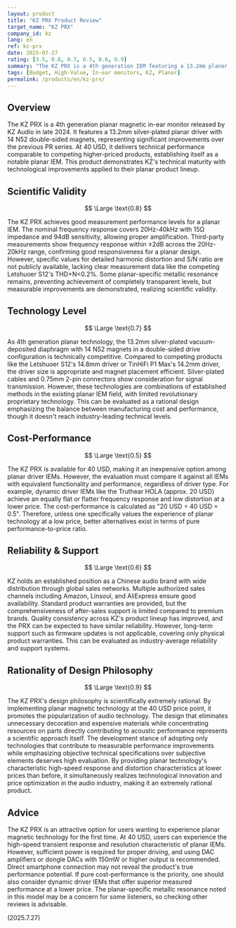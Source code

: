 ```yaml
---
layout: product
title: "KZ PRX Product Review"
target_name: "KZ PRX"
company_id: kz
lang: en
ref: kz-prx
date: 2025-07-27
rating: [3.5, 0.8, 0.7, 0.5, 0.6, 0.9]
summary: "The KZ PRX is a 4th generation IEM featuring a 13.2mm planar driver. While it offers an affordable entry into planar technology at around 40 USD, it faces challenges in cost-performance based on pure measurements."
tags: [Budget, High-Value, In-ear monitors, KZ, Planar]
permalink: /products/en/kz-prx/
---
```

## Overview

The KZ PRX is a 4th generation planar magnetic in-ear monitor released by KZ Audio in late 2024. It features a 13.2mm silver-plated planar driver with 14 N52 double-sided magnets, representing significant improvements over the previous PR series. At 40 USD, it delivers technical performance comparable to competing higher-priced products, establishing itself as a notable planar IEM. This product demonstrates KZ's technical maturity with technological improvements applied to their planar product lineup.

## Scientific Validity

$$ \Large \text{0.8} $$

The KZ PRX achieves good measurement performance levels for a planar IEM. The nominal frequency response covers 20Hz-40kHz with 15Ω impedance and 94dB sensitivity, allowing proper amplification. Third-party measurements show frequency response within ±2dB across the 20Hz-20kHz range, confirming good responsiveness for a planar design. However, specific values for detailed harmonic distortion and S/N ratio are not publicly available, lacking clear measurement data like the competing Letshuoer S12's THD+N<0.2%. Some planar-specific metallic resonance remains, preventing achievement of completely transparent levels, but measurable improvements are demonstrated, realizing scientific validity.

## Technology Level

$$ \Large \text{0.7} $$

As 4th generation planar technology, the 13.2mm silver-plated vacuum-deposited diaphragm with 14 N52 magnets in a double-sided drive configuration is technically competitive. Compared to competing products like the Letshuoer S12's 14.8mm driver or TinHiFi P1 Max's 14.2mm driver, the driver size is appropriate and magnet placement efficient. Silver-plated cables and 0.75mm 2-pin connectors show consideration for signal transmission. However, these technologies are combinations of established methods in the existing planar IEM field, with limited revolutionary proprietary technology. This can be evaluated as a rational design emphasizing the balance between manufacturing cost and performance, though it doesn't reach industry-leading technical levels.

## Cost-Performance

$$ \Large \text{0.5} $$

The KZ PRX is available for 40 USD, making it an inexpensive option among planar driver IEMs. However, the evaluation must compare it against all IEMs with equivalent functionality and performance, regardless of driver type. For example, dynamic driver IEMs like the Truthear HOLA (approx. 20 USD) achieve an equally flat or flatter frequency response and low distortion at a lower price. The cost-performance is calculated as "20 USD ÷ 40 USD = 0.5". Therefore, unless one specifically values the experience of planar technology at a low price, better alternatives exist in terms of pure performance-to-price ratio.

## Reliability & Support

$$ \Large \text{0.6} $$

KZ holds an established position as a Chinese audio brand with wide distribution through global sales networks. Multiple authorized sales channels including Amazon, Linsoul, and AliExpress ensure good availability. Standard product warranties are provided, but the comprehensiveness of after-sales support is limited compared to premium brands. Quality consistency across KZ's product lineup has improved, and the PRX can be expected to have similar reliability. However, long-term support such as firmware updates is not applicable, covering only physical product warranties. This can be evaluated as industry-average reliability and support systems.

## Rationality of Design Philosophy

$$ \Large \text{0.9} $$

The KZ PRX's design philosophy is scientifically extremely rational. By implementing planar magnetic technology at the 40 USD price point, it promotes the popularization of audio technology. The design that eliminates unnecessary decoration and expensive materials while concentrating resources on parts directly contributing to acoustic performance represents a scientific approach itself. The development stance of adopting only technologies that contribute to measurable performance improvements while emphasizing objective technical specifications over subjective elements deserves high evaluation. By providing planar technology's characteristic high-speed response and distortion characteristics at lower prices than before, it simultaneously realizes technological innovation and price optimization in the audio industry, making it an extremely rational product.

## Advice

The KZ PRX is an attractive option for users wanting to experience planar magnetic technology for the first time. At 40 USD, users can experience the high-speed transient response and resolution characteristic of planar IEMs. However, sufficient power is required for proper driving, and using DAC amplifiers or dongle DACs with 150mW or higher output is recommended. Direct smartphone connection may not reveal the product's true performance potential. If pure cost-performance is the priority, one should also consider dynamic driver IEMs that offer superior measured performance at a lower price. The planar-specific metallic resonance noted in this model may be a concern for some listeners, so checking other reviews is advisable.

(2025.7.27)
